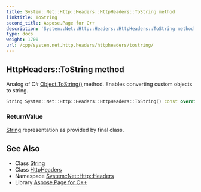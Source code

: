 ```yaml
---
title: System::Net::Http::Headers::HttpHeaders::ToString method
linktitle: ToString
second_title: Aspose.Page for C++
description: 'System::Net::Http::Headers::HttpHeaders::ToString method. Analog of C# Object.ToString() method. Enables converting custom objects to string in C++.'
type: docs
weight: 1700
url: /cpp/system.net.http.headers/httpheaders/tostring/
---
```

## HttpHeaders::ToString method


Analog of C# [Object.ToString()](../../../system/object/tostring/) method. Enables converting custom objects to string.

```cpp
String System::Net::Http::Headers::HttpHeaders::ToString() const override
```


### ReturnValue

[String](../../../system/string/) representation as provided by final class.

## See Also

* Class [String](../../../system/string/)
* Class [HttpHeaders](../)
* Namespace [System::Net::Http::Headers](../../)
* Library [Aspose.Page for C++](../../../)
